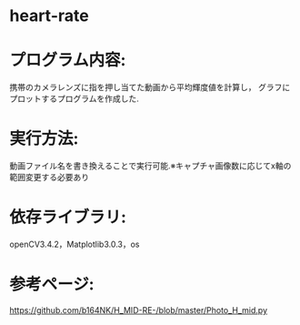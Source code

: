 # heart-rate
# プログラム内容:
携帯のカメラレンズに指を押し当てた動画から平均輝度値を計算し，
グラフにプロットするプログラムを作成した.
# 実行方法:
動画ファイル名を書き換えることで実行可能.※キャプチャ画像数に応じてx軸の範囲変更する必要あり
# 依存ライブラリ:
openCV3.4.2，Matplotlib3.0.3，os
# 参考ページ:
https://github.com/b164NK/H_MID-RE-/blob/master/Photo_H_mid.py

